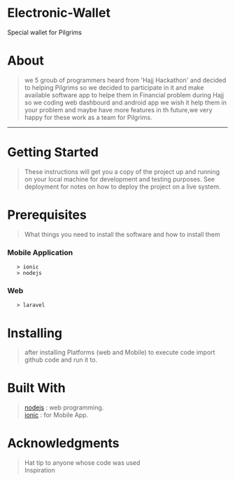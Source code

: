 # Electronic-Wallet
Special wallet for Pilgrims 

# About
>we 5 groub of programmers heard from 'Hajj Hackathon' and decided to helping Pilgrims so we decided to participate in it and make available software app to helpe them in Financial problem during Hajj so we coding web dashbourd and android app we wish it help them in your problem and maybe have more features in th future,we very happy for these work as a team for Pilgrims.


 --------------------------------------------------------------------------
 
# Getting Started
>These instructions will get you a copy of the project up and running on your local machine for development and testing purposes. See deployment for notes on how to deploy the project on a live system.

# Prerequisites
>What things you need to install the software and how to install them
    
   ### Mobile Application
       > ionic
       > nodejs
   ### Web
       > laravel
      
# Installing
>after installing Platforms (web and Mobile) to execute code import github code and run it to.

# Built With
 >[nodejs](https://nodejs.org/en/) : web programming. <br/>
 >[ionic](https://ionicframework.com/) : for Mobile App.
 
# Acknowledgments
  >Hat tip to anyone whose code was used <br/>
  >Inspiration


